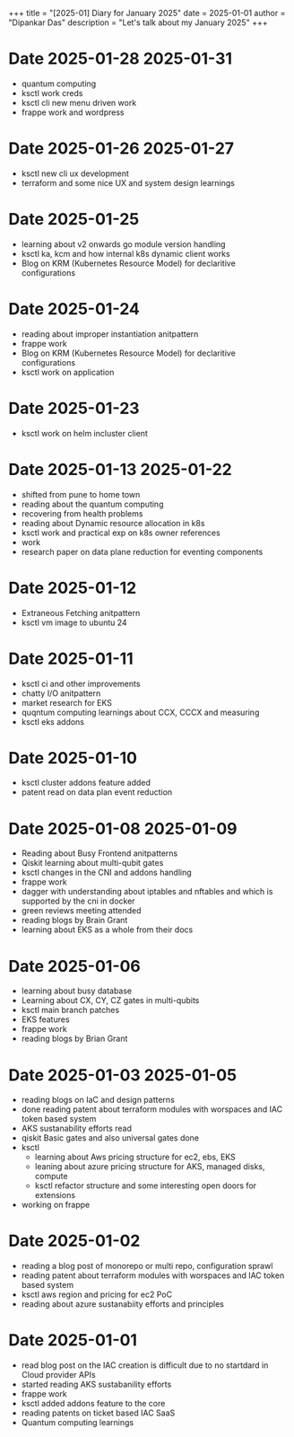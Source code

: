 +++
title = "[2025-01] Diary for January 2025"
date = 2025-01-01
author = "Dipankar Das"
description = "Let's talk about my January 2025"
+++

# Date 2025-01-28 2025-01-31
* quantum computing
* ksctl work creds
* ksctl cli new menu driven work
* frappe work and wordpress

# Date 2025-01-26 2025-01-27
* ksctl new cli ux development
* terraform and some nice UX and system design learnings

# Date 2025-01-25
* learning about v2 onwards go module version handling
* ksctl ka, kcm and how internal k8s dynamic client works
* Blog on KRM (Kubernetes Resource Model) for declaritive configurations

# Date 2025-01-24
* reading about improper instantiation anitpattern
* frappe work
* Blog on KRM (Kubernetes Resource Model) for declaritive configurations
* ksctl work on application

# Date 2025-01-23
* ksctl work on helm incluster client

# Date 2025-01-13 2025-01-22
* shifted from pune to home town
* reading about the quantum computing
* recovering from health problems
* reading about Dynamic resource allocation in k8s
* ksctl work and practical exp on k8s owner references
* work
* research paper on data plane reduction for eventing components

# Date 2025-01-12
* Extraneous Fetching anitpattern
* ksctl vm image to ubuntu 24

# Date 2025-01-11
* ksctl ci and other improvements
* chatty I/O anitpattern
* market research for EKS
* quqntum computing learnings about CCX, CCCX and measuring
* ksctl eks addons

# Date 2025-01-10
* ksctl cluster addons feature added
* patent read on data plan event reduction

# Date 2025-01-08 2025-01-09
* Reading about Busy Frontend anitpatterns
* Qiskit learning about multi-qubit gates
* ksctl changes in the CNI and addons handling
* frappe work
* dagger with understanding about iptables and nftables and which is supported by the cni in docker
* green reviews meeting attended
* reading blogs by Brain Grant
* learning about EKS as a whole from their docs

# Date 2025-01-06
* learning about busy database
* Learning about CX, CY, CZ gates in multi-qubits
* ksctl main branch patches
* EKS features
* frappe work
* reading blogs by Brian Grant

# Date 2025-01-03 2025-01-05
* reading blogs on IaC and design patterns
* done reading patent about terraform modules with worspaces and IAC token based system
* AKS sustanability efforts read
* qiskit Basic gates and also universal gates done
* ksctl
  * learning about Aws pricing structure for ec2, ebs, EKS
  * leaning about azure pricing structure for AKS, managed disks, compute
  * ksctl refactor structure and some interesting open doors for extensions
* working on frappe

# Date 2025-01-02
* reading a blog post of monorepo or multi repo, configuration sprawl
* reading patent about terraform modules with worspaces and IAC token based system
* ksctl aws region and pricing for ec2 PoC
* reading about azure sustanabiity efforts and principles

# Date 2025-01-01
* read blog post on the IAC creation is difficult due to no startdard in Cloud provider APIs
* started reading AKS sustabanility efforts
* frappe work
* ksctl added addons feature to the core
* reading patents on ticket based IAC SaaS
* Quantum computing learnings

